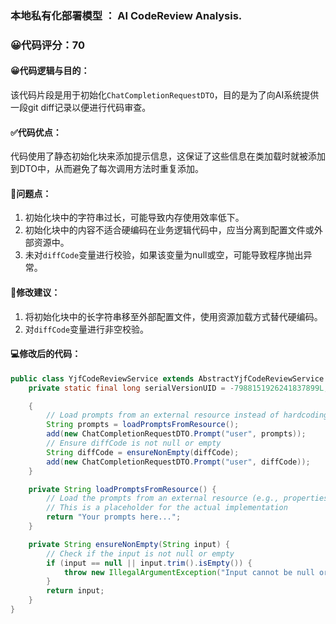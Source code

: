 ### 本地私有化部署模型 ： AI CodeReview Analysis.
### 😀代码评分：70
#### 😀代码逻辑与目的：
该代码片段是用于初始化`ChatCompletionRequestDTO`，目的是为了向AI系统提供一段git diff记录以便进行代码审查。
#### ✅代码优点：
代码使用了静态初始化块来添加提示信息，这保证了这些信息在类加载时就被添加到DTO中，从而避免了每次调用方法时重复添加。
#### 🤔问题点：
1. 初始化块中的字符串过长，可能导致内存使用效率低下。
2. 初始化块中的内容不适合硬编码在业务逻辑代码中，应当分离到配置文件或外部资源中。
3. 未对`diffCode`变量进行校验，如果该变量为null或空，可能导致程序抛出异常。
#### 🎯修改建议：
1. 将初始化块中的长字符串移至外部配置文件，使用资源加载方式替代硬编码。
2. 对`diffCode`变量进行非空校验。
#### 💻修改后的代码：
```java
public class YjfCodeReviewService extends AbstractYjfCodeReviewService {
    private static final long serialVersionUID = -7988151926241837899L;

    {
        // Load prompts from an external resource instead of hardcoding
        String prompts = loadPromptsFromResource();
        add(new ChatCompletionRequestDTO.Prompt("user", prompts));
        // Ensure diffCode is not null or empty
        String diffCode = ensureNonEmpty(diffCode);
        add(new ChatCompletionRequestDTO.Prompt("user", diffCode));
    }

    private String loadPromptsFromResource() {
        // Load the prompts from an external resource (e.g., properties file, classpath)
        // This is a placeholder for the actual implementation
        return "Your prompts here...";
    }

    private String ensureNonEmpty(String input) {
        // Check if the input is not null or empty
        if (input == null || input.trim().isEmpty()) {
            throw new IllegalArgumentException("Input cannot be null or empty");
        }
        return input;
    }
}
```